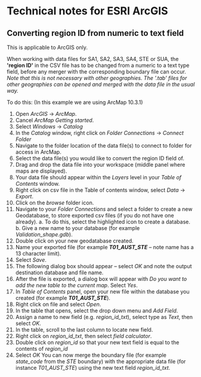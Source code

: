 ﻿# Technical notes for ESRI ArcGIS 

## Converting region ID from numeric to text field
This is applicable to ArcGIS only.

When working with data files for SA1, SA2, SA3, SA4, STE or SUA, the **'region ID'** in the CSV file has to be changed from a numeric to a text type field, before any merger with the corresponding boundary file can occur. *Note that this is not necessary with other geographies. The '.tab' files for other geographies can be opened and merged with the data file in the usual way.*

To do this: (In this example we are using ArcMap 10.3.1)
1. Open *ArcGIS* -> *ArcMap*.
2. Cancel *ArcMap Getting started*.
3. Select *Windows* -> *Catalog*
4. In the *Catalog* window, right click on *Folder Connections* -> *Connect Folder*
5. Navigate to the folder location of the data file(s) to connect to folder for access in ArcMap.
6. Select the data file(s) you would like to convert the region ID field of.
7. Drag and drop the data file into your workspace (middle panel where maps are displayed).
8. Your data file should appear within the *Layers* level in your *Table of Contents* window.
9. Right click on csv file in the Table of contents window, select *Data* -> *Export*.
10. Click on the *browse* folder icon.
11. Navigate to your *Folder Connections* and select a folder to create a new Geodatabase, to store exported csv files (if you do not have one already).
a. To do this, select the highlighted icon to create a database. 
b. Give a new name to your database (for example *Validation_shape.gdb*).
12. Double click on your new geodatabase created.
13. Name your exported file (for example ***T01_AUST_STE*** – note name has a 13 character limit). 
14. Select *Save*.
15. The following dialog box should appear – select *OK* and note the output destination database and file name.
16. After the file is exported, a dialog box will appear with *Do you want to add the new table to the current map*. Select *Yes*.
17. In *Table of Contents* panel, open your new file within the database you created
 (for example ***T01_AUST_STE***).
18. Right click on file and select *Open*.
19. In the table that opens, select the drop down menu and *Add Field*.
20. Assign a name to new field (e.g. *region_id_txt*), select type as *Text*, then select *OK*.
21. In the table, scroll to the last column to locate new field. 
22. Right click on *region_id_txt*, then select *field calculator*.
23. Double click on *region_id* so that your new text field is equal to the contents of *region_id*
24. Select *OK*
You can now merge the boundary file (for example *state_code* from the *STE* boundary) with the appropriate data file (for instance *T01_AUST_STE*) using the new text field *region_id_txt*.